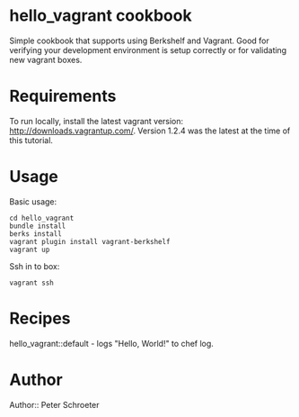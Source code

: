 # hello_vagrant cookbook

Simple cookbook that supports using Berkshelf and Vagrant.  Good for verifying
your development environment is setup correctly or for validating new vagrant
boxes.

# Requirements

To run locally, install the latest vagrant version: http://downloads.vagrantup.com/.
Version 1.2.4 was the latest at the time of this tutorial.

# Usage

Basic usage:

    cd hello_vagrant
    bundle install
    berks install
    vagrant plugin install vagrant-berkshelf
    vagrant up

Ssh in to box:

    vagrant ssh

# Recipes

hello_vagrant::default - logs "Hello, World!" to chef log.

# Author

Author:: Peter Schroeter
